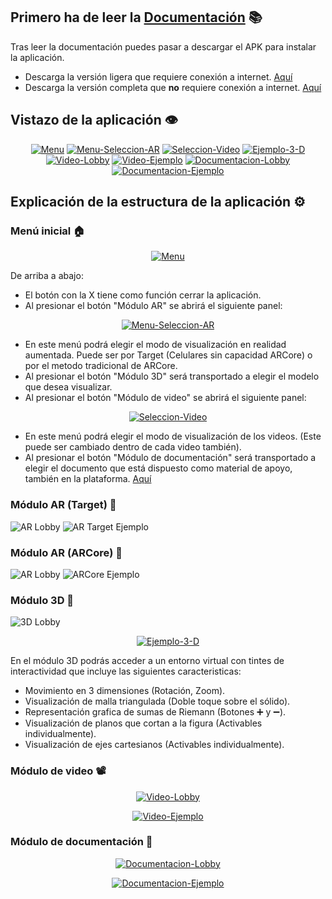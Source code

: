 ## Primero ha de leer la [Documentación](/_docs/assets/Volumenes_de_solidos.pdf) 📚

Tras leer la documentación puedes pasar a descargar el APK para instalar la aplicación.

- Descarga la versión ligera que requiere conexión a internet. [Aquí]()
- Descarga la versión completa que **no** requiere conexión a internet. [Aquí]()

## Vistazo de la aplicación 👁

<p align="center">
  <a href="https://ibb.co/DD50h2X"><img src="https://i.ibb.co/kgQNjCn/Menu.png" alt="Menu" border="0"></a>
  <a href="https://ibb.co/1Gts08g"><img src="https://i.ibb.co/CK3Jwhc/Menu-Seleccion-AR.png" alt="Menu-Seleccion-AR" border="0"></a>
  <a href="https://ibb.co/vXvKcFq"><img src="https://i.ibb.co/hY1tg69/Seleccion-Video.png" alt="Seleccion-Video" border="0"></a>
  <a href="https://ibb.co/68bmH86"><img src="https://i.ibb.co/jzGTyz7/Ejemplo-3-D.png" alt="Ejemplo-3-D" border="0"></a>
  <a href="https://ibb.co/svs97V0"><img src="https://i.ibb.co/7Jrth1w/Video-Lobby.png" alt="Video-Lobby" border="0"></a>
  <a href="https://ibb.co/brNM773"><img src="https://i.ibb.co/fCrzQQS/Video-Ejemplo.png" alt="Video-Ejemplo" border="0"></a>
  <a href="https://ibb.co/9wZJ41s"><img src="https://i.ibb.co/tZLS2v8/Documentacion-Lobby.png" alt="Documentacion-Lobby" border="0"></a>
  <a href="https://ibb.co/CBTkS1H"><img src="https://i.ibb.co/Y2qzVRL/Documentacion-Ejemplo.png" alt="Documentacion-Ejemplo" border="0"></a>
 </p>

## Explicación de la estructura de la aplicación ⚙️
### Menú inicial 🏠
 
<p align="center">
  <a href="https://ibb.co/DD50h2X"><img src="https://i.ibb.co/kgQNjCn/Menu.png" alt="Menu" border="0"></a>
</p>

De arriba a abajo:
- El botón con la X tiene como función cerrar la aplicación.
- Al presionar el botón "Módulo AR" se abrirá el siguiente panel:

<p align="center">
  <a href="https://ibb.co/1Gts08g"><img src="https://i.ibb.co/CK3Jwhc/Menu-Seleccion-AR.png" alt="Menu-Seleccion-AR" border="0"></a>
</p>

- En este menú podrá elegir el modo de visualización en realidad aumentada. Puede ser por Target (Celulares sin capacidad ARCore) o por el metodo tradicional de ARCore.
- Al presionar el botón "Módulo 3D" será transportado a elegir el modelo que desea visualizar.
- Al presionar el botón "Módulo de video" se abrirá el siguiente panel:

<p align="center">
  <a href="https://ibb.co/vXvKcFq"><img src="https://i.ibb.co/hY1tg69/Seleccion-Video.png" alt="Seleccion-Video" border="0"></a>
</p>

- En este menú podrá elegir el modo de visualización de los videos. (Este puede ser cambiado dentro de cada video también).
- Al presionar el botón "Módulo de documentación" será transportado a elegir el documento que está dispuesto como material de apoyo, también en la plataforma. [Aquí](/_docs/assets/Volumenes_de_solidos.pdf)

### Módulo AR (Target) 🧊

![AR Lobby]()
![AR Target Ejemplo]()

### Módulo AR (ARCore) 🧊

![AR Lobby]()
![ARCore Ejemplo]()

### Módulo 3D 🧊

![3D Lobby]()
<p align="center">
  <a href="https://ibb.co/68bmH86"><img src="https://i.ibb.co/jzGTyz7/Ejemplo-3-D.png" alt="Ejemplo-3-D" border="0"></a>
</p>

En el módulo 3D podrás acceder a un entorno virtual con tintes de interactividad que incluye las siguientes caracteristicas:
- Movimiento en 3 dimensiones (Rotación, Zoom).
- Visualización de malla triangulada (Doble toque sobre el sólido).
- Representación grafica de sumas de Riemann (Botones ➕ y ➖).
- Visualización de planos que cortan a la figura (Activables individualmente).
- Visualización de ejes cartesianos (Activables individualmente).

### Módulo de video 📽️

<p align="center">
  <a href="https://ibb.co/svs97V0"><img src="https://i.ibb.co/7Jrth1w/Video-Lobby.png" alt="Video-Lobby" border="0"></a>
</p>
<p align="center">
  <a href="https://ibb.co/brNM773"><img src="https://i.ibb.co/fCrzQQS/Video-Ejemplo.png" alt="Video-Ejemplo" border="0"></a>
</p>

### Módulo de documentación 📖

<p align="center">
  <a href="https://ibb.co/9wZJ41s"><img src="https://i.ibb.co/tZLS2v8/Documentacion-Lobby.png" alt="Documentacion-Lobby" border="0"></a>
</p>
<p align="center">
  <a href="https://ibb.co/CBTkS1H"><img src="https://i.ibb.co/Y2qzVRL/Documentacion-Ejemplo.png" alt="Documentacion-Ejemplo" border="0"></a>
</p>

